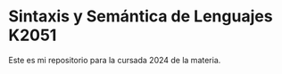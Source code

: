 # Sintaxis y Semántica de Lenguajes K2051

Este es mi repositorio para la cursada 2024 de la materia.
